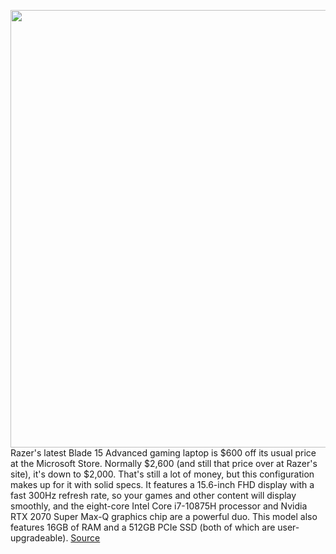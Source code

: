 <img src='https://cdn.vox-cdn.com/thumbor/M1ZXZg_vkN1Gsn6FMUihjiTcjxg=/0x0:2040x1360/1200x800/filters:focal(857x517:1183x843)/cdn.vox-cdn.com/uploads/chorus_image/image/67823136/cfaulkner_200929_4214_0004.0.0.jpg' width='700px' /><br/>
Razer's latest Blade 15 Advanced gaming laptop is $600 off its usual price at the Microsoft Store. Normally $2,600 (and still that price over at Razer's site), it's down to $2,000. That's still a lot of money, but this configuration makes up for it with solid specs. It features a 15.6-inch FHD display with a fast 300Hz refresh rate, so your games and other content will display smoothly, and the eight-core Intel Core i7-10875H processor and Nvidia RTX 2070 Super Max-Q graphics chip are a powerful duo. This model also features 16GB of RAM and a 512GB PCIe SSD (both of which are user-upgradeable).
<a href='https://www.theverge.com/good-deals/2020/11/20/21579238/razer-blade-15-advanced-gaming-laptop-intel-nvidia-rtx-2070-super-max-q-microsoft-deal-sale'> Source <a/>